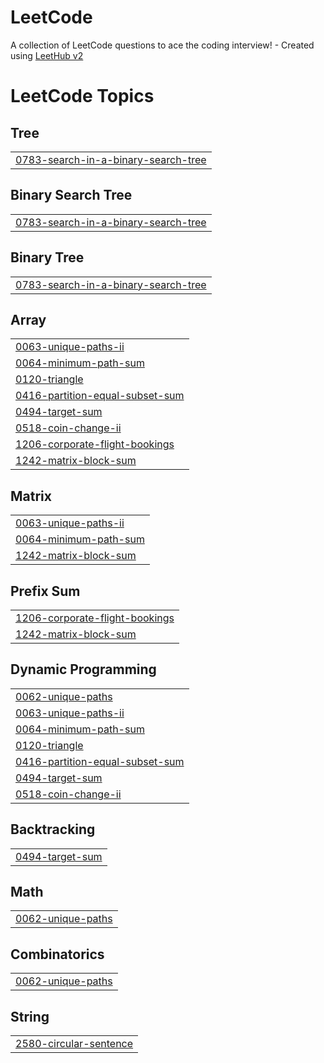 # LeetCode
A collection of LeetCode questions to ace the coding interview! - Created using [LeetHub v2](https://github.com/arunbhardwaj/LeetHub-2.0)

<!---LeetCode Topics Start-->
# LeetCode Topics
## Tree
|  |
| ------- |
| [0783-search-in-a-binary-search-tree](https://github.com/stoicinnature31/LeetCode/tree/master/0783-search-in-a-binary-search-tree) |
## Binary Search Tree
|  |
| ------- |
| [0783-search-in-a-binary-search-tree](https://github.com/stoicinnature31/LeetCode/tree/master/0783-search-in-a-binary-search-tree) |
## Binary Tree
|  |
| ------- |
| [0783-search-in-a-binary-search-tree](https://github.com/stoicinnature31/LeetCode/tree/master/0783-search-in-a-binary-search-tree) |
## Array
|  |
| ------- |
| [0063-unique-paths-ii](https://github.com/stoicinnature31/LeetCode/tree/master/0063-unique-paths-ii) |
| [0064-minimum-path-sum](https://github.com/stoicinnature31/LeetCode/tree/master/0064-minimum-path-sum) |
| [0120-triangle](https://github.com/stoicinnature31/LeetCode/tree/master/0120-triangle) |
| [0416-partition-equal-subset-sum](https://github.com/stoicinnature31/LeetCode/tree/master/0416-partition-equal-subset-sum) |
| [0494-target-sum](https://github.com/stoicinnature31/LeetCode/tree/master/0494-target-sum) |
| [0518-coin-change-ii](https://github.com/stoicinnature31/LeetCode/tree/master/0518-coin-change-ii) |
| [1206-corporate-flight-bookings](https://github.com/stoicinnature31/LeetCode/tree/master/1206-corporate-flight-bookings) |
| [1242-matrix-block-sum](https://github.com/stoicinnature31/LeetCode/tree/master/1242-matrix-block-sum) |
## Matrix
|  |
| ------- |
| [0063-unique-paths-ii](https://github.com/stoicinnature31/LeetCode/tree/master/0063-unique-paths-ii) |
| [0064-minimum-path-sum](https://github.com/stoicinnature31/LeetCode/tree/master/0064-minimum-path-sum) |
| [1242-matrix-block-sum](https://github.com/stoicinnature31/LeetCode/tree/master/1242-matrix-block-sum) |
## Prefix Sum
|  |
| ------- |
| [1206-corporate-flight-bookings](https://github.com/stoicinnature31/LeetCode/tree/master/1206-corporate-flight-bookings) |
| [1242-matrix-block-sum](https://github.com/stoicinnature31/LeetCode/tree/master/1242-matrix-block-sum) |
## Dynamic Programming
|  |
| ------- |
| [0062-unique-paths](https://github.com/stoicinnature31/LeetCode/tree/master/0062-unique-paths) |
| [0063-unique-paths-ii](https://github.com/stoicinnature31/LeetCode/tree/master/0063-unique-paths-ii) |
| [0064-minimum-path-sum](https://github.com/stoicinnature31/LeetCode/tree/master/0064-minimum-path-sum) |
| [0120-triangle](https://github.com/stoicinnature31/LeetCode/tree/master/0120-triangle) |
| [0416-partition-equal-subset-sum](https://github.com/stoicinnature31/LeetCode/tree/master/0416-partition-equal-subset-sum) |
| [0494-target-sum](https://github.com/stoicinnature31/LeetCode/tree/master/0494-target-sum) |
| [0518-coin-change-ii](https://github.com/stoicinnature31/LeetCode/tree/master/0518-coin-change-ii) |
## Backtracking
|  |
| ------- |
| [0494-target-sum](https://github.com/stoicinnature31/LeetCode/tree/master/0494-target-sum) |
## Math
|  |
| ------- |
| [0062-unique-paths](https://github.com/stoicinnature31/LeetCode/tree/master/0062-unique-paths) |
## Combinatorics
|  |
| ------- |
| [0062-unique-paths](https://github.com/stoicinnature31/LeetCode/tree/master/0062-unique-paths) |
## String
|  |
| ------- |
| [2580-circular-sentence](https://github.com/stoicinnature31/LeetCode/tree/master/2580-circular-sentence) |
<!---LeetCode Topics End-->